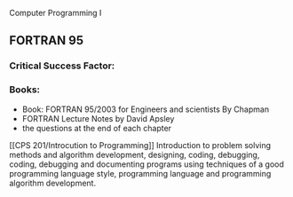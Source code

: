Computer Programming I

## FORTRAN 95


### Critical Success Factor:

### Books:
- Book: FORTRAN 95/2003 for Engineers and scientists By Chapman
- FORTRAN Lecture Notes by David Apsley
-  the questions at the end of each chapter

[[CPS 201/Introcution to Programming]]
Introduction to problem solving methods and algorithm development, designing, coding, debugging, coding, debugging and documenting programs using techniques of a good programming language style, programming language and programming algorithm development. 